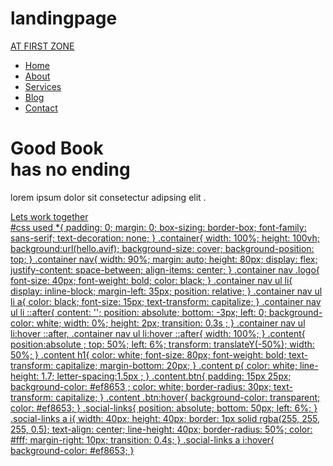 # landingpage
<!doctype html>
<html lang="en">
<head>
<meta charset="UTF-8">
<meta http-equiv="X-UA-Compatible" content="IE-edge">
<meta name="viewport" content="width-device-width, initial-scale=1.0">
<title>Landing page</title>	
	<link rel="stylesheet"  href=" style45.css">
	<link rel="stylesheet"  href=" https://cdnjs.cloudflare.com/ajax/libs/font-awesome/6.4.0/css/all.min.css">
	</head>
	<body>
		<div class="container">
			<nav>
				<a href="#" class="logo">AT FIRST ZONE<a>
					<ul>
						<li class="active"><a href="#">Home</a></li>
						<li><a href="#">About</a></li>
						<li><a href="#">Services</a></li>
						<li><a href="#">Blog</a></li>
						<li><a href="#">Contact</a></li>
					</ul>
				</nav>
				<div class="content">
					<h1>Good Book <br> has no ending</h1>
					<p>lorem ipsum dolor sit consetectur adipsing elit .</p>
					<a href="#" class="btn">Lets work together</a>
			</div>
			<div class="social-links">
				<a href="#"><i class="fa-brands fa-facebook-f"></i>
				<a href="#"><i class="fa-brands fa-twitter"></i>	
                <a href="#"><i class="fa-brands fa-instagram"></i>
                <a href="#"><i class="fa-brands fa-google"></i>

</body>
</html>
#css used
*{
	padding: 0;
	margin: 0;
	box-sizing: border-box;
	font-family: sans-serif;
	text-decoration: none;
}
.container{
	width: 100%;
	height: 100vh;
	background:url(hello.avif);
	background-size: cover;
	background-position: top;
}
.container nav{
	width: 90%;
	margin: auto;
	height: 80px;
	display: flex;
	justify-content: space-between;
	align-items: center;
}
.container nav .logo{
	font-size: 40px;
	font-weight: bold;
	color: black;
}
.container nav  ul li{
	display: inline-block;
	margin-left: 35px;
	position: relative;
}
.container nav  ul li a{
	color: black;
	font-size: 15px;
	text-transform: capitalize;
}
.container nav  ul li ::after{
	content: '';
	position: absolute;
	bottom: -3px;
	left: 0;
	background-color: white;
	width: 0%;
	height: 2px;
	transition: 0.3s ;
}
.container nav  ul li:hover ::after,
.container nav  ul li:hover ::after{
	width: 100%;
}
.content{
	position:absolute ;
	top: 50%;
	left: 6%;
	transform: translateY(-50%);
	width: 50%;
}
.content h1{
	color: white;
	font-size: 80px;
	font-weight: bold;
	text-transform: capitalize;
	margin-bottom: 20px;
}
.content p{
	color: white;
	line-height: 1.7;
	letter-spacing:1.5px ;
}
.content.btn{
	padding: 15px  25px;
	background-color: #ef8653 ;
	color: white;
	border-radius: 30px;
	text-transform: capitalize;
}
.content  .btn:hover{
	background-color: transparent;
	color: #ef8653;
}
.social-links{
	position: absolute;
	bottom: 50px;
	left: 6%;
}
.social-links a  i{
	width: 40px;
	height: 40px;
	border: 1px solid rgba(255, 255, 255, 0.5);
	text-align: center;
	line-height: 40px;
	border-radius: 50%;
	color: #fff;
	margin-right: 10px;
	transition: 0.4s;
}
.social-links  a  i:hover{
	background-color: #ef8653;
}
